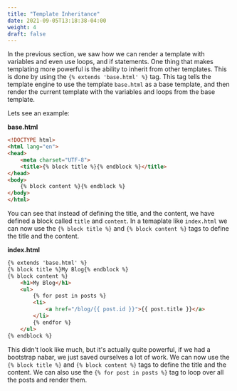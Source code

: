 ```yaml
---
title: "Template Inheritance"
date: 2021-09-05T13:18:38-04:00
weight: 4
draft: false
---
```


In the previous section, we saw how we can render a template with variables and even use loops, and if statements.
One thing that makes templating more powerful is the ability to inherit from other templates. This is done by using the `{% extends 'base.html' %}` tag. This tag tells the template engine to use the template `base.html` as a base template, and then render the current template with the variables and loops from the base template.

Lets see an example:

__base.html__

```html
<!DOCTYPE html>
<html lang="en">
<head>
    <meta charset="UTF-8">
    <title>{% block title %}{% endblock %}</title>
</head>
<body>
    {% block content %}{% endblock %}
</body>
</html>
```

You can see that instead of defining the title, and the content, we have defined a block called `title` and `content`. In a temaplate like `index.html` we can now use the `{% block title %}` and `{% block content %}` tags to define the title and the content.

__index.html__

```html
{% extends 'base.html' %}
{% block title %}My Blog{% endblock %}
{% block content %}
    <h1>My Blog</h1>
    <ul>
        {% for post in posts %}
        <li>
            <a href="/blog/{{ post.id }}">{{ post.title }}</a>
        </li>
        {% endfor %}
    </ul>
{% endblock %}
```

This didn't look like much, but it's actually quite powerful, if we had a bootstrap nabar, we just saved ourselves a lot of work. We can now use the `{% block title %}` and `{% block content %}` tags to define the title and the content. We can also use the `{% for post in posts %}` tag to loop over all the posts and render them.
